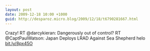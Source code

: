 ```yaml
---
layout: post
date: 2009-12-18 10:00 +1000
guid: http://desparoz.micro.blog/2009/12/18/t6790281667.html
---
```

Crazy! RT @darcykieran: Dangerously out of control? RT @CaptPaulWatson: Japan Deploys LRAD Against Sea Shepherd helo [bit.ly/8px45O](http://bit.ly/8px45O)
